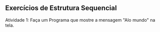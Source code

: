 ## Exercícios de Estrutura Sequencial

Atividade 1: Faça um Programa que mostre a mensagem "Alo mundo" na tela.
